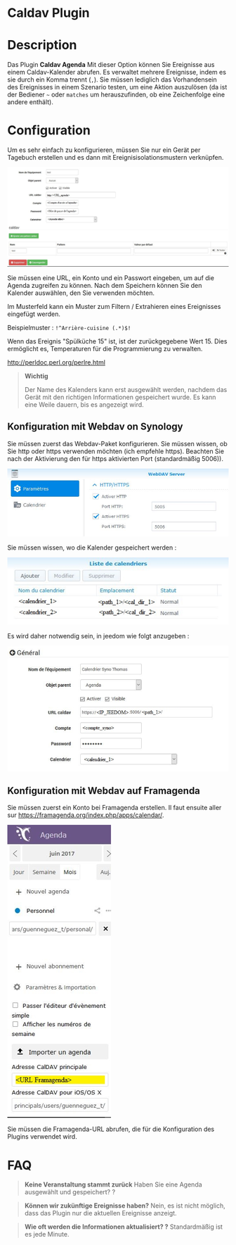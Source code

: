 # Caldav Plugin

# Description

Das Plugin **Caldav Agenda** Mit dieser Option können Sie Ereignisse aus einem Caldav-Kalender abrufen. Es verwaltet mehrere Ereignisse, indem es sie durch ein Komma trennt (``,``). Sie müssen lediglich das Vorhandensein des Ereignisses in einem Szenario testen, um eine Aktion auszulösen (da ist der Bediener ``~`` oder ``matches`` um herauszufinden, ob eine Zeichenfolge eine andere enthält).

# Configuration

Um es sehr einfach zu konfigurieren, müssen Sie nur ein Gerät per Tagebuch erstellen und es dann mit Ereignisisolationsmustern verknüpfen.

![caldav config1](./images/caldav_config1.jpg)

Sie müssen eine URL, ein Konto und ein Passwort eingeben, um auf die Agenda zugreifen zu können. Nach dem Speichern können Sie den Kalender auswählen, den Sie verwenden möchten.

Im Musterfeld kann ein Muster zum Filtern / Extrahieren eines Ereignisses eingefügt werden.

Beispielmuster : ``!^Arrière-cuisine (.*)$!``

Wenn das Ereignis "Spülküche 15" ist, ist der zurückgegebene Wert 15. Dies ermöglicht es, Temperaturen für die Programmierung zu verwalten.

http://perldoc.perl.org/perlre.html

>**Wichtig**
>
>Der Name des Kalenders kann erst ausgewählt werden, nachdem das Gerät mit den richtigen Informationen gespeichert wurde. Es kann eine Weile dauern, bis es angezeigt wird.

## Konfiguration mit Webdav on Synology

Sie müssen zuerst das Webdav-Paket konfigurieren. Sie müssen wissen, ob Sie http oder https verwenden möchten (ich empfehle https). Beachten Sie nach der Aktivierung den für https aktivierten Port (standardmäßig 5006)).

![caldav synology1](./images/caldav_synology1.jpg)

Sie müssen wissen, wo die Kalender gespeichert werden :

![caldav synology2](./images/caldav_synology2.jpg)

Es wird daher notwendig sein, in jeedom wie folgt anzugeben :

![caldav synology3](./images/caldav_synology3.jpg)

## Konfiguration mit Webdav auf Framagenda

Sie müssen zuerst ein Konto bei Framagenda erstellen. Il faut ensuite aller sur https://framagenda.org/index.php/apps/calendar/.

![caldav framagenda1](./images/caldav_framagenda1.jpg)

Sie müssen die Framagenda-URL abrufen, die für die Konfiguration des Plugins verwendet wird.

# FAQ

>**Keine Veranstaltung stammt zurück**
>Haben Sie eine Agenda ausgewählt und gespeichert? ?

>**Können wir zukünftige Ereignisse haben?**
>Nein, es ist nicht möglich, dass das Plugin nur die aktuellen Ereignisse anzeigt.

>**Wie oft werden die Informationen aktualisiert? ?**
>Standardmäßig ist es jede Minute.
